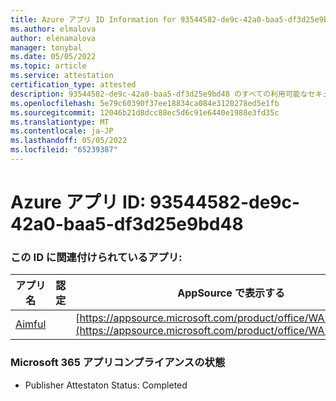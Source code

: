 ```yaml
---
title: Azure アプリ ID Information for 93544582-de9c-42a0-baa5-df3d25e9bd48
ms.author: elmalova
author: elenamalova
manager: tonybal
ms.date: 05/05/2022
ms.topic: article
ms.service: attestation
certification_type: attested
description: 93544582-de9c-42a0-baa5-df3d25e9bd48 のすべての利用可能なセキュリティとコンプライアンス情報。
ms.openlocfilehash: 5e79c60390f37ee18834ca084e3120278ed5e1fb
ms.sourcegitcommit: 12046b21d8dcc88ec5d6c91e6440e1988e3fd35c
ms.translationtype: MT
ms.contentlocale: ja-JP
ms.lasthandoff: 05/05/2022
ms.locfileid: "65239387"
---
```

# <a name="azure-app-id-93544582-de9c-42a0-baa5-df3d25e9bd48"></a>Azure アプリ ID: 93544582-de9c-42a0-baa5-df3d25e9bd48


### <a name="apps-associated-with-this-id"></a>この ID に関連付けられているアプリ:
| **アプリ名** | **認定** | **AppSource で表示する** |
|--------------|---------------|-----------------------|
| [Aimful](../forward/WA200003698.md) |  | [https://appsource.microsoft.com/product/office/WA200003698](https://appsource.microsoft.com/product/office/WA200003698) |

### <a name="microsoft-365-app-compliance-status"></a>Microsoft 365 アプリコンプライアンスの状態
- Publisher Attestaton Status: Completed
